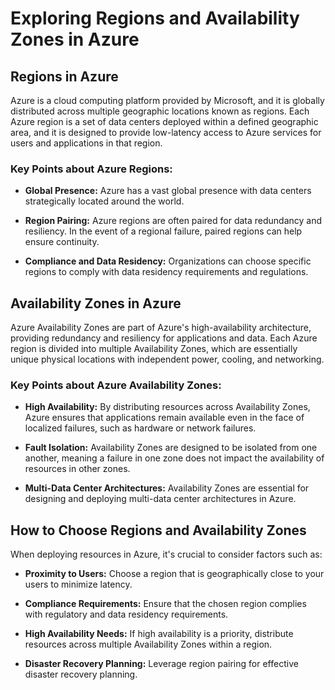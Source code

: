# Exploring Regions and Availability Zones in Azure
  
## Regions in Azure      
 
Azure is a cloud computing platform provided by Microsoft, and it is globally distributed across multiple geographic locations known as regions. Each Azure region is a set of data centers deployed within a defined geographic area, and it is designed to provide low-latency access to Azure services for users and applications in that region.

### Key Points about Azure Regions:

- **Global Presence:** Azure has a vast global presence with data centers strategically located around the world.
  
- **Region Pairing:** Azure regions are often paired for data redundancy and resiliency. In the event of a regional failure, paired regions can help ensure continuity.

- **Compliance and Data Residency:** Organizations can choose specific regions to comply with data residency requirements and regulations.

## Availability Zones in Azure

Azure Availability Zones are part of Azure's high-availability architecture, providing redundancy and resiliency for applications and data. Each Azure region is divided into multiple Availability Zones, which are essentially unique physical locations with independent power, cooling, and networking.

### Key Points about Azure Availability Zones:

- **High Availability:** By distributing resources across Availability Zones, Azure ensures that applications remain available even in the face of localized failures, such as hardware or network failures.

- **Fault Isolation:** Availability Zones are designed to be isolated from one another, meaning a failure in one zone does not impact the availability of resources in other zones.

- **Multi-Data Center Architectures:** Availability Zones are essential for designing and deploying multi-data center architectures in Azure.

## How to Choose Regions and Availability Zones

When deploying resources in Azure, it's crucial to consider factors such as:

- **Proximity to Users:** Choose a region that is geographically close to your users to minimize latency.

- **Compliance Requirements:** Ensure that the chosen region complies with regulatory and data residency requirements.

- **High Availability Needs:** If high availability is a priority, distribute resources across multiple Availability Zones within a region.

- **Disaster Recovery Planning:** Leverage region pairing for effective disaster recovery planning.

